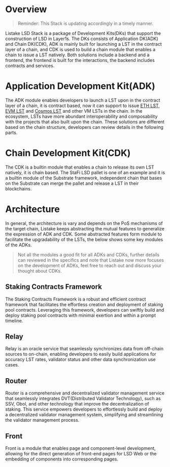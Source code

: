 # Overview

> Reminder: This Stack is updating accordingly in a timely manner.

Listake LSD Stack is a package of Development Kits(DKs) that support the construction of LSD in Layer1s. The DKs consists of Application DK(ADK) and Chain DK(CDK), ADK is mainly built for launching a LST in the contract layer of a chain, and CDK is used to build a chain module that enables a chain to issue a LST natively. Both solutions include a backend and a frontend, the frontend is built for the interactions, the backend includes contracts and services.

# Application Development Kit(ADK)

The ADK module enables developers to launch a LST upon in the contract layer of a chain, it is contract based, now it can support to issue [ETH LST](https://www.notion.so/Listake-LSD-STACK-DOCS-b5828ad2c09f4dfbb3bfeb21285a1208?pvs=21), [EVM LST](https://www.notion.so/Listake-LSD-STACK-DOCS-b5828ad2c09f4dfbb3bfeb21285a1208?pvs=21) and [Cosmos LST](https://www.notion.so/Listake-LSD-STACK-DOCS-b5828ad2c09f4dfbb3bfeb21285a1208?pvs=21) and other VM LSTs in the chain. In the ecosystem, LSTs have more abundant interoperability and composability with the projects that also built upon the chain. These solutions are different based on the chain structure, developers can review details in the following parts.

# Chain Development Kit(CDK)

The CDK is a builtin module that enables a chain to release its own LST natively, it is chain based. The StaFi LSD pallet is one of an example and it is a builtin module of the Substrate framework, independent chain that bases on the Substrate can merge the pallet and release a LST in their blockchains.

# Architecture

In general, the architecture is vary and depends on the PoS mechanisms of the target chain, Listake keeps abstracting the mutual features to generalize the expression of ADK and CDK. Some abstracted features form module to facilitate the upgradability of the LSTs, the below shows some key modules of the ADKs.

> Not all the modules a good fit for all ADKs and CDKs, further details can reviewed in the specifics and note that Listake now more focuses on the development of ADKs, feel free to reach out and discuss your thought about CDKs.

## Staking Contracts Framework

The Staking Contracts Framework is a robust and efficient contract framework that facilitates the effortless creation and deployment of staking pool contracts. Leveraging this framework, developers can swiftly build and deploy staking pool contracts with minimal exertion and within a prompt timeline.

## Relay

Relay is an oracle service that seamlessly synchronizes data from off-chain sources to on-chain, enabling developers to easily build applications for accuracy LST rates, validator status and other data synchronization use cases.

## Router

Router is a comprehensive and decentralized validator management service that seamlessly integrates DVT(Distributed Validator Technology), such as SSV, Obol, and other technology that improve the decentralization of staking. This service empowers developers to effortlessly build and deploy a decentralized validator management system, simplifying and streamlining the validator management process.

## Front

Front is a module that enables page and component-level development, allowing for the direct generation of front-end pages for LSD Web or the embedding of components into corresponding pages.